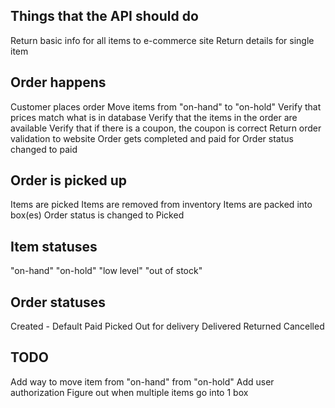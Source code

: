 Things that the API should do
-----------------------------
Return basic info for all items to e-commerce site
Return details for single item



Order happens
--------------
Customer places order
Move items from "on-hand" to "on-hold"
Verify that prices match what is in database
Verify that the items in the order are available
Verify that if there is a coupon, the coupon is correct
Return order validation to website
Order gets completed and paid for
Order status changed to paid

Order is picked up
------------------
Items are picked
Items are removed from inventory
Items are packed into box(es)
Order status is changed to Picked


Item statuses
-------------
"on-hand"
"on-hold"
"low level"
"out of stock"

Order statuses
--------------
Created - Default
Paid
Picked
Out for delivery
Delivered
Returned
Cancelled

TODO
-----------------------------
Add way to move item from "on-hand" from "on-hold"
Add user authorization
Figure out when multiple items go into 1 box